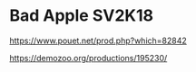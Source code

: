 # Bad Apple SV2K18

https://www.pouet.net/prod.php?which=82842

https://demozoo.org/productions/195230/
